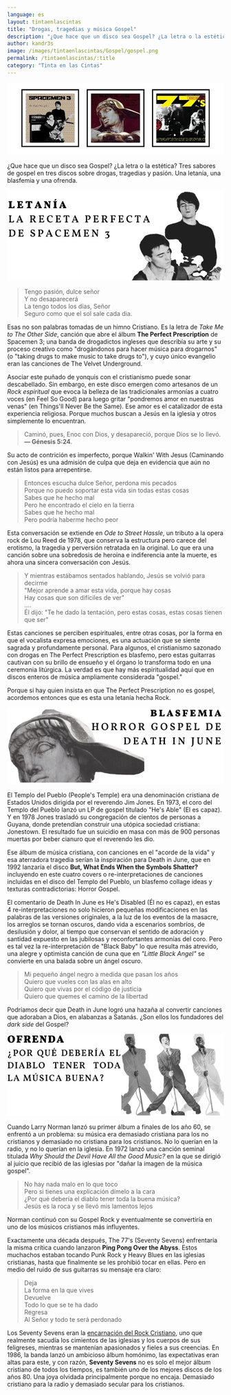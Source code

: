 ```yaml
---
language: es
layout: tintaenlascintas
title: "Drogas, tragedias y música Gospel"
description: "¿Que hace que un disco sea Gospel? ¿La letra o la estética? Tres sabores de gospel en tres discos sobre drogas, tragedias y pasión."
author: kandr3s
image: /images/tintaenlascintas/Gospel/gospel.png
permalink: /tintaenlascintas/:title
category: "Tinta en las Cintas"
---
```


![Drogas, tragedias y música gospel](/images/tintaenlascintas/Gospel/gospel.jpg)


¿Que hace que un disco sea Gospel? ¿La letra o la estética? Tres sabores de gospel en tres discos sobre drogas, tragedias y pasión. Una letanía, una blasfemia y una ofrenda. 

![La receta perfecta de Spacemen 3](/images/tintaenlascintas/Gospel/no-gospel1.jpg)

> Tengo pasión, dulce señor  
> Y no desaparecerá  
> La tengo todos los días, Señor  
> Seguro como que el sol sale cada dia.


Esas no son palabras tomadas de un himno Cristiano. Es la letra de _Take Me to The Other Side_, canción que abre el álbum **The Perfect Prescription** de Spacemen 3; una banda de drogadictos ingleses que describía su arte y su proceso creativo como "drogándonos para hacer música para drogarnos" (o "taking drugs to make music to take drugs to"), y cuyo único evangelio eran las canciones de The Velvet Underground.

Asociar este puñado de yonquis con el cristianismo puede sonar descabellado. Sin embargo, en este disco emergen como artesanos de un _Rock espiritual_ que evoca la belleza de las tradicionales armonías a cuatro voces (en Feel So Good) para luego gritar "pondremos amor en nuestras venas" (en Things'll Never Be the Same). Ese amor es el catalizador de esta experiencia religiosa. Porque muchos buscan a Jesús en la iglesia y otros simplemente lo encuentran.

> Caminó, pues, Enoc con Dios, y desapareció, porque Dios se lo llevó.  
> **— Génesis 5:24**.

Su acto de contrición es imperfecto, porque Walkin' With Jesus (Caminando con Jesús) es una admisión de culpa que deja en evidencia que aún no están listos para arrepentirse.

> Entonces escucha dulce Señor, perdona mis pecados  
> Porque no puedo soportar esta vida sin todas estas cosas  
> Sabes que he hecho mal  
> Pero he encontrado el cielo en la tierra  
> Sabes que he hecho mal  
> Pero podría haberme hecho peor

Esta conversación se extiende en _Ode to Street Hassle_, un tributo a la opera rock de Lou Reed de 1978, que conserva la estructura pero carece del erotismo, la tragedia y perversión retratada en la original. Lo que era una canción sobre una sobredosis de heroína e indiferencia ante la muerte, es ahora una sincera conversación con Jesús.

> Y mientras estábamos sentados hablando, Jesús se volvió para decirme  
> "Mejor aprende a amar esta vida, porque hay cosas  
> Hay cosas que son difíciles de ver"  
> ....  
> Él dijo: "Te he dado la tentación, pero estas cosas, estas cosas tienen que ser"

Estas canciones se perciben espirituales, entre otras cosas, por la forma en que el vocalista expresa emociones, es una actuación que se siente sagrada y profundamente personal. Para algunos, el cristianismo sazonado con drogas en The Perfect Prescription es blasfemo, pero estas guitarras cautivan con su brillo de ensueño y el órgano lo transforma todo en una ceremonia litúrgica. La verdad es que hay más espiritualidad aquí que en discos enteros de música ampliamente considerada "gospel."

Porque si hay quien insista en que The Perfect Prescription no es gospel, acordemos entonces que es esta una letanía hecha Rock.

![Horror Gospel de Death in June](/images/tintaenlascintas/Gospel/no-gospel2.jpg)

El Templo del Pueblo (People's Temple) era una denominación cristiana de Estados Unidos dirigida por el reverendo Jim Jones. En 1973, el coro del Templo del Pueblo lanzó un LP de gospel titulado "He's Able" (El es capaz). Y en 1978 Jones trasladó su congregación de cientos de personas a Guyana, donde pretendían construir una utópica sociedad cristiana: Jonestown. El resultado fue un suicidio en masa con más de 900 personas muertas por beber cianuro que el reverendo les dio.

Ese álbum de música cristiana, con canciones en el "acorde de la vida" y esa aterradora tragedia serían la inspiración para Death in June, que en 1992 lanzaría el disco **But, What Ends When the Symbols Shatter?** incluyendo en este cuatro covers o re-interpretaciones de canciones incluidas en el disco del Templo del Pueblo, un blasfemo collage ideas y texturas contradictorias: Horror Gospel.

El comentario de Death In June es He's Disabled (Él no es capaz), en estas 4 re-interpretaciones no solo hicieron pequeñas modificaciones en las palabras de las versiones originales, a la luz de los eventos de la masacre, los arreglos se tornan oscuros, dando vida a escenarios sombríos, de desilusión y dolor, al tiempo que conservan el sentido de adoración y santidad expuesto en las jubilosas y reconfortantes armonías del coro. Pero es tal vez la re-interpretación de "Black Baby" lo que resulta más atrevido, una alegre y optimista canción de cuna que en _"Little Black Angel"_ se convierte en una balada sobre un ángel oscuro.

> Mi pequeño ángel negro a medida que pasan los años  
> Quiero que vueles con las alas en alto  
> Quiero que vivas por el código de justicia  
> Quiero que quemes el camino de la libertad

Podríamos decir que Death in June logró una hazaña al convertir canciones que adoraban a Dios, en alabanzas a Satanás. ¿Son ellos los fundadores del _dark side_ del Gospel?

![Una ofrenda de The 77's](/images/tintaenlascintas/Gospel/no-gospel3.jpg)

Cuando Larry Norman lanzó su primer álbum a finales de los año 60, se enfrentó a un problema: su música era demasiado cristiana para los no cristianos y demasiado no cristiana para los cristianos. No lo querían en la radio, y no lo querían en la iglesia. En 1972 lanzó una canción seminal titulada _Why Should the Devil Have All the Good Music?_ en la que se dirigió al juicio que recibió de las iglesias por "dañar la imagen de la música gospel".

> No hay nada malo en lo que toco  
> Pero si tienes una explicación dímelo a la cara  
> ¿Por qué debería el diablo tener toda la buena música?  
> Jesús es la roca y se llevó mis lamentos lejos

Norman continuó con su Gospel Rock y eventualmente se convertiría en uno de los músicos cristianos más influyentes.

Exactamente una década después, The 77's (Seventy Sevens) enfrentaría la misma crítica cuando lanzaron **Ping Pong Over the Abyss**. Estos muchachos estaban tocando Punk Rock y Heavy Blues en las iglesias cristianas, hasta que finalmente se les prohibió tocar en ellas. Pero en medio del ruido de sus guitarras su mensaje era claro:

> Deja  
> La forma en la que vives  
> Devuelve  
> Todo lo que se te ha dado  
> Regresa  
> Al Señor y todo te será perdonado

Los Seventy Sevens eran la [encarnación del Rock Cristiano](https://www.youtube.com/watch?v=kl7Aov_tOpA), uno que realmente sacudía los cimientos de las iglesias y los cuerpos de sus feligreses, mientras se mantenían apasionados y fieles a sus creencias. En 1986, la banda lanzó un ambicioso álbum homónimo, las expectativas eran altas para este, y con razón, **Seventy Sevens** no es solo el mejor álbum cristiano de todos los tiempos, es también uno de los mejores discos de los años 80. Una joya olvidada principalmente porque no encaja. Demasiado cristiano para la radio y demasiado secular para los cristianos.
